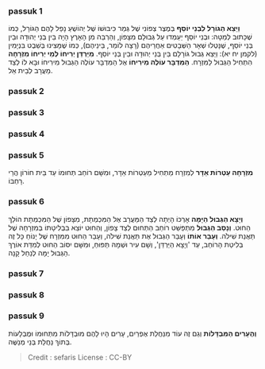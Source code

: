 
### passuk 1
<b>וַיֵּצֵא הַגּוֹרָל לִבְנֵי יוֹסֵף</b> בְּמֶצֶר צְפוֹנִי שֶׁל גְּמַר כִּיבּוּשׁוֹ שֶׁל יְהוֹשֻׁעַ נָפַל לָהֶם הַגּוֹרָל, כְּמוֹ שֶׁכָּתוּב לְּמַטָּה: וּבְנֵי יוֹסֵף יַעַמְדוּ עַל גְּבוּלָם מִצָּפוֹן, וְהַרְבֵּה מִן הָאָרֶץ הָיָה בֵּין בְּנֵי יְהוּדָה וּבֵין בְּנֵי יוֹסֵף, שֶׁנָּטְלוּ שְׁאָר הַשְּׁבָטִים אַחֲרֵיהֶם (רָצָה לוֹמַר, בֵּינֵיהֶם), כְּמוֹ שֶׁמָּצִינוּ בְּשֵׁבֶט בִּנְיָמִין (לקמן יח יא): וַיֵּצֵא גְּבוּל גּוֹרָלָם בֵּין בְּנֵי יְהוּדָה וּבֵין בְּנֵי יוֹסֵף.
<b>מִיַּרְדֵּן יְרִיחוֹ לְמֵי יְרִיחוֹ מִזְרָחָה</b> הִתְחִיל הַגְּבוּל לַמִּזְרָח.
<b>הַמִּדְבָּר עוֹלֶה מִירִיחוֹ</b> אֶל הַמִּדְבָּר עוֹלֶה הַגְּבוּל מִירִיחוֹ וּבָא לוֹ לְצַד מַעֲרָב לְבֵית אֵל.

### passuk 2

### passuk 3

### passuk 4

### passuk 5
<b>מִזְרָחָה עַטְרוֹת אַדָּר</b> לְמִזְרָח מַתְחִיל מֵעַטְרוֹת אַדָּר, וּמִשָּׁם רוֹחַב תְּחוּמוֹ עַד בֵּית חוֹרוֹן הֲרֵי רָחְבּוֹ.

### passuk 6
<b>וְיָצָא הַגְּבוּל הַיָּמָּה</b> אָרְכּוֹ הָיְתָה לְצַד הַמַּעֲרָב אֶל הַמִּכְמְתָת, מִצָּפוֹן שֶׁל הַמִּכְמְתָת הוֹלֵךְ הַחוּט.
<b>וְנָסַב הַגְּבוּל</b> מִתְפַּשֵּׁט רוֹחַב הַתְּחוּם לְצַד צָפוֹן, וְהַחוּט יוֹצֵא בִּבְלִיטָתוֹ בְּמִזְרָחָהּ שֶׁל תַּאֲנַת שִׁילֹה.
<b>וְעָבַר אוֹתוֹ</b> וְעָבַר הַגְּבוּל אֶת תַּאֲנַת שִׁילֹה, וְעָבַר הַחוּט מִמִּזְרָח שֶׁל יָנוֹחַ כָּל זֶה בְּלִיטַת הָרוֹחַב, עַד 'וְיָצָא הַיַּרְדֵּן', וְשָׁם עִיר וּשְׁמָהּ תַּפּוּחַ, וּמִשָּׁם יִסּוֹב הַחוּט לְמִדַּת אוֹרֶךְ הַגְּבוּל יָמָּה לְנַחַל קָנָה.

### passuk 7

### passuk 8

### passuk 9
<b>וְהֶעָרִים הַמִּבְדָּלוֹת</b> וְגַם זֶה עוֹד מִנַּחֲלַת אֶפְרַיִם, עָרִים הָיוּ לָהֶם מוּבְדָּלוֹת מִתְּחוּמוֹ וּמֻבְלָעוֹת בְּתוֹךְ נַחֲלַת בְּנֵי מְנַשֶּׁה.

>Credit : sefaris
>License : CC-BY